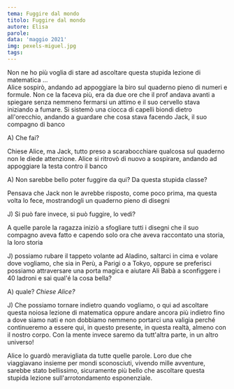 ```yaml
---
tema: Fuggire dal mondo
titolo: Fuggire dal mondo
autore: Elisa
parole: 
data: 'maggio 2021'
img: pexels-miguel.jpg
tags: 
---
```

Non ne ho più voglia di stare ad ascoltare questa stupida lezione di matematica ...  
Alice sospirò, andando ad appoggiare la biro sul quaderno pieno di numeri e formule. Non ce la faceva più, era da due ore che il prof andava avanti a spiegare senza nemmeno fermarsi un attimo e il suo cervello stava iniziando a fumare. Si sistemò una ciocca di capelli biondi dietro all'orecchio, andando a guardare che cosa stava facendo Jack, il suo compagno di banco

A) Che fai?

Chiese Alice, ma Jack, tutto preso a scarabocchiare qualcosa sul quaderno non le diede attenzione. Alice si ritrovò di nuovo a sospirare, andando ad appoggiare la testa contro il banco

A) Non sarebbe bello poter fuggire da qui? Da questa stupida classe?

Pensava che Jack non le avrebbe risposto, come poco prima, ma questa volta lo fece, mostrandogli un quaderno pieno di disegni

J) Si può fare invece, si può fuggire, lo vedi?

A quelle parole la ragazza iniziò a sfogliare tutti i disegni che il suo compagno aveva fatto e capendo solo ora che aveva raccontato una storia, la loro storia

J) possiamo rubare il tappeto volante ad Aladino, saltarci in cima e volare dove vogliamo, che sia in Perù, a Parigi o a Tokyo, oppure se preferisci possiamo attraversare una porta magica e aiutare Ali Babà a sconfiggere i 40 ladroni e sai qual'é la cosa bella? 

A) quale? *Chiese Alice?*

J) Che possiamo tornare indietro quando vogliamo, o qui ad ascoltare questa noiosa lezione di matematica oppure andare ancora più indietro fino a dove siamo nati e non dobbiamo nemmeno portarci una valigia perché continueremo a essere qui, in questo presente, in questa realtà, almeno con il nostro corpo.
Con la mente invece saremo da tutt'altra parte, in un altro universo! 

Alice lo guardò meravigliata da tutte quelle parole.
Loro due che viaggiavano insieme per mondi sconosciuti, vivendo mille avventure, sarebbe stato bellissimo, sicuramente più bello che ascoltare questa stupida lezione sull'arrotondamento esponenziale.

